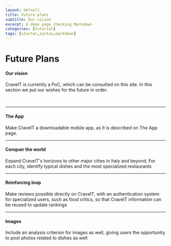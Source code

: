 ```yaml
---
layout: default
title: Future plans
subtitle: Our vision 
excerpt: A demo page checking Markdown
categories: [tutorial]
tags: [starter,syntax,markdown]
---
```


# **Future Plans**
#### Our vision

CraveIT is currently a PoC, which can be consulted on this site. In this section we put our wishes for the future in order.


<br>

---
#### The App
Make CraveIT a downloadable mobile app, as it is described on The App page.

---
#### Conquer the world
Expand CraveIT's horizons to other major cities in Italy and beyond. For each city, identify typical dishes and the most specialized restaurants


---
#### Reinforcing loop
Make reviews possible directly on CraveIT, with an authentication system for specialized users, such as food critics, so that CraveIT information can be reused to update rankings

---
#### Images
Include an analysis criterion for images as well, giving users the opportunity to post photos related to dishes as well
